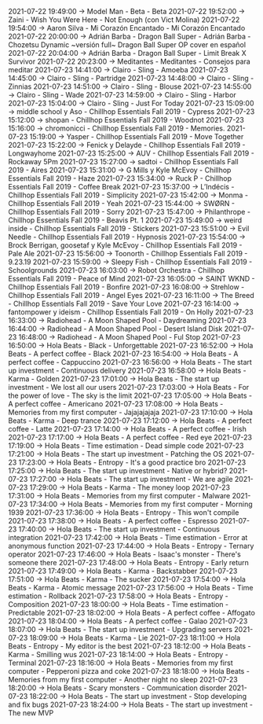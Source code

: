 2021-07-22 19:49:00 -> Model Man - Beta - Beta
2021-07-22 19:52:00 -> Zaini - Wish You Were Here - Not Enough (con Vict Molina)
2021-07-22 19:54:00 -> Aaron Silva - Mi Corazón Encantado - Mi Corazón Encantado
2021-07-22 20:00:00 -> Adrián Barba - Dragon Ball Super - Adrián Barba - Chozetsu Dynamic ~versión full~ Dragon Ball Super OP cover en español
2021-07-22 20:04:00 -> Adrián Barba - Dragon Ball Super - Limit Break X Survivor
2021-07-22 20:23:00 -> Meditantes - Meditantes - Consejos para meditar
2021-07-23 14:41:00 -> Clairo - Sling - Amoeba
2021-07-23 14:45:00 -> Clairo - Sling - Partridge
2021-07-23 14:48:00 -> Clairo - Sling - Zinnias
2021-07-23 14:51:00 -> Clairo - Sling - Blouse
2021-07-23 14:55:00 -> Clairo - Sling - Wade
2021-07-23 14:59:00 -> Clairo - Sling - Harbor
2021-07-23 15:04:00 -> Clairo - Sling - Just For Today
2021-07-23 15:09:00 -> middle school y Aso - Chillhop Essentials Fall 2019 - Cypress
2021-07-23 15:12:00 -> shopan - Chillhop Essentials Fall 2019 - Woodnot
2021-07-23 15:16:00 -> chromonicci - Chillhop Essentials Fall 2019 - Memories.
2021-07-23 15:19:00 -> Yasper - Chillhop Essentials Fall 2019 - Move Together
2021-07-23 15:22:00 -> Fenick y Delayde - Chillhop Essentials Fall 2019 - Longwayhome
2021-07-23 15:25:00 -> AUV - Chillhop Essentials Fall 2019 - Rockaway 5Pm
2021-07-23 15:27:00 -> sadtoi - Chillhop Essentials Fall 2019 - Aires
2021-07-23 15:31:00 -> G Mills y Kyle McEvoy - Chillhop Essentials Fall 2019 - Haze
2021-07-23 15:34:00 -> Ruck P - Chillhop Essentials Fall 2019 - Coffee Break
2021-07-23 15:37:00 -> L’Indécis - Chillhop Essentials Fall 2019 - Simplicity
2021-07-23 15:42:00 -> Monma - Chillhop Essentials Fall 2019 - Yeah
2021-07-23 15:44:00 -> SWØRN - Chillhop Essentials Fall 2019 - Sorry
2021-07-23 15:47:00 -> Philanthrope - Chillhop Essentials Fall 2019 - Beavis Pt. 1
2021-07-23 15:49:00 -> weird inside - Chillhop Essentials Fall 2019 - Stickers
2021-07-23 15:51:00 -> Evil Needle - Chillhop Essentials Fall 2019 - Hypnosis
2021-07-23 15:54:00 -> Brock Berrigan, goosetaf y Kyle McEvoy - Chillhop Essentials Fall 2019 - Pale Ale
2021-07-23 15:56:00 -> Toonorth - Chillhop Essentials Fall 2019 - 9.23.19
2021-07-23 15:59:00 -> Sleepy Fish - Chillhop Essentials Fall 2019 - Schoolgrounds
2021-07-23 16:03:00 -> Robot Orchestra - Chillhop Essentials Fall 2019 - Peace of Mind
2021-07-23 16:05:00 -> SAINT WKND - Chillhop Essentials Fall 2019 - Bonfire
2021-07-23 16:08:00 -> Strehlow - Chillhop Essentials Fall 2019 - Angel Eyes
2021-07-23 16:11:00 -> The Breed - Chillhop Essentials Fall 2019 - Save Your Love
2021-07-23 16:14:00 -> fantompower y ideism - Chillhop Essentials Fall 2019 - On Holly
2021-07-23 16:33:00 -> Radiohead - A Moon Shaped Pool - Daydreaming
2021-07-23 16:44:00 -> Radiohead - A Moon Shaped Pool - Desert Island Disk
2021-07-23 16:48:00 -> Radiohead - A Moon Shaped Pool - Ful Stop
2021-07-23 16:50:00 -> Hola Beats - Black - Unforgettable
2021-07-23 16:52:00 -> Hola Beats - A perfect coffee - Black
2021-07-23 16:54:00 -> Hola Beats - A perfect coffee - Cappuccino
2021-07-23 16:56:00 -> Hola Beats - The start up investment - Continuous delivery
2021-07-23 16:58:00 -> Hola Beats - Karma - Golden
2021-07-23 17:01:00 -> Hola Beats - The start up investment - We lost all our users
2021-07-23 17:03:00 -> Hola Beats - For the power of love - The sky is the limit
2021-07-23 17:05:00 -> Hola Beats - A perfect coffee - Americano
2021-07-23 17:08:00 -> Hola Beats - Memories from my first computer - Jajajajajaja
2021-07-23 17:10:00 -> Hola Beats - Karma - Deep trance
2021-07-23 17:12:00 -> Hola Beats - A perfect coffee - Latte
2021-07-23 17:14:00 -> Hola Beats - A perfect coffee - Irish
2021-07-23 17:17:00 -> Hola Beats - A perfect coffee - Red eye
2021-07-23 17:19:00 -> Hola Beats - Time estimation - Dead simple code
2021-07-23 17:21:00 -> Hola Beats - The start up investment - Patching the OS
2021-07-23 17:23:00 -> Hola Beats - Entropy - It's a good practice bro
2021-07-23 17:25:00 -> Hola Beats - The start up investment - Native or hybrid?
2021-07-23 17:27:00 -> Hola Beats - The start up investment - We are agile
2021-07-23 17:29:00 -> Hola Beats - Karma - The money loop
2021-07-23 17:31:00 -> Hola Beats - Memories from my first computer - Malware
2021-07-23 17:34:00 -> Hola Beats - Memories from my first computer - Morning 1939
2021-07-23 17:36:00 -> Hola Beats - Entropy - This won't compile
2021-07-23 17:38:00 -> Hola Beats - A perfect coffee - Espresso
2021-07-23 17:40:00 -> Hola Beats - The start up investment - Continuous integration
2021-07-23 17:42:00 -> Hola Beats - Time estimation - Error at anonymous function
2021-07-23 17:44:00 -> Hola Beats - Entropy - Ternary operator
2021-07-23 17:46:00 -> Hola Beats - Isaac's monster - There's someone there
2021-07-23 17:48:00 -> Hola Beats - Entropy - Early return
2021-07-23 17:49:00 -> Hola Beats - Karma - Backstabber
2021-07-23 17:51:00 -> Hola Beats - Karma - The sucker
2021-07-23 17:54:00 -> Hola Beats - Karma - Atomic message
2021-07-23 17:56:00 -> Hola Beats - Time estimation - Rollback
2021-07-23 17:58:00 -> Hola Beats - Entropy - Composition
2021-07-23 18:00:00 -> Hola Beats - Time estimation - Predictable
2021-07-23 18:02:00 -> Hola Beats - A perfect coffee - Affogato
2021-07-23 18:04:00 -> Hola Beats - A perfect coffee - Galao
2021-07-23 18:07:00 -> Hola Beats - The start up investment - Upgrading servers
2021-07-23 18:09:00 -> Hola Beats - Karma - Lie
2021-07-23 18:11:00 -> Hola Beats - Entropy - My editor is the best
2021-07-23 18:12:00 -> Hola Beats - Karma - Smilling wus
2021-07-23 18:14:00 -> Hola Beats - Entropy - Terminal
2021-07-23 18:16:00 -> Hola Beats - Memories from my first computer - Pepperoni pizza and coke
2021-07-23 18:18:00 -> Hola Beats - Memories from my first computer - Another night no sleep
2021-07-23 18:20:00 -> Hola Beats - Scary monsters - Communication disorder
2021-07-23 18:22:00 -> Hola Beats - The start up investment - Stop developing and fix bugs
2021-07-23 18:24:00 -> Hola Beats - The start up investment - The new MVP
